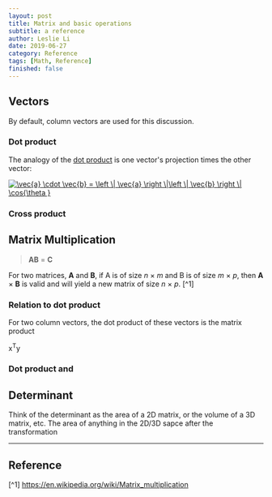 ```yaml
---
layout: post
title: Matrix and basic operations
subtitle: a reference
author: Leslie Li
date: 2019-06-27
category: Reference
tags: [Math, Reference]
finished: false
---
```


## Vectors

By default, column vectors are used for this discussion.

### Dot product

The analogy of the [dot product](https://en.wikipedia.org/wiki/Dot_product) is one vector's 
projection times the other vector:

<a href="https://www.codecogs.com/eqnedit.php?latex=\vec{a}&space;\cdot&space;\vec{b}&space;=&space;\left&space;\|&space;\vec{a}&space;\right&space;\|\left&space;\|&space;\vec{b}&space;\right&space;\|&space;\cos{\theta&space;}" target="_blank"><img src="https://latex.codecogs.com/gif.latex?\vec{a}&space;\cdot&space;\vec{b}&space;=&space;\left&space;\|&space;\vec{a}&space;\right&space;\|\left&space;\|&space;\vec{b}&space;\right&space;\|&space;\cos{\theta&space;}" title="\vec{a} \cdot \vec{b} = \left \| \vec{a} \right \|\left \| \vec{b} \right \| \cos{\theta }" /></a> 

### Cross product

## Matrix Multiplication

> **AB** = **C**

 For two matrices, **A** and **B**, if A is of size *n* × *m* and B is of size
 *m* × *p*, then **A** × **B** is valid and will yield a new matrix of size *n* × *p*. 
 [^1]
 
### Relation to dot product

For two column vectors, the dot product of these vectors is the matrix product

<mid> x<sup>T</sup>y </mid>

### Dot product and 

## Determinant

Think of the determinant as the area of a 2D matrix, or the volume of a 3D matrix, etc. The area of anything in the 
2D/3D sapce after the transformation 


***

## Reference

[^1] https://en.wikipedia.org/wiki/Matrix_multiplication



